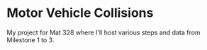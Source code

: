 # Motor Vehicle Collisions
My project for Mat 328 where I'll host various steps and data from Milestone 1 to 3. 
